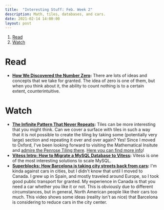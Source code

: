 ```yaml
---
title:  "Interesting Stuff: Feb. Week 2"
description: Math, tiles, databases, and cars.
date: 2021-02-14 14:00:00
layout: post
---
```


1.  [Read](#orgc2d9129)
2.  [Watch](#org83664dd)



<a id="orgc2d9129"></a>

# Read

-   **[How We Discovered the Number Zero](https://www.discovermagazine.com/planet-earth/how-we-discovered-the-number-zero):** There are lots of ideas and concepts that we take for granted. The idea of zero is one of them, but when you think about it, the ability to count nothing is to a certain extent, counterintuitive.


<a id="org83664dd"></a>

# Watch

-   **[The Infinite Pattern That Never Repeats](https://www.youtube.com/watch?v=48sCx-wBs34):** Tiles can be more interesting that you might think. Can we cover a surface with tiles in such a way that it is not possible to create the tiling by taking some (potentially very large) section and repeating it over and over again? Yes! Since I moved to Oxford, I've been looking forward to visiting the Mathematical Insitute and [admire the Penrose Tiling there](https://en.wikipedia.org/wiki/Penrose_tiling). [Here you can find more info](https://www.maths.ox.ac.uk/about-us/life-oxford-mathematics/oxford-mathematics-alphabet/aperiodic-tiles)!
-   **[Vitess Intro: How to Migrate a MySQL Database to Vitess](https://www.youtube.com/watch?v=WRNftOqRVVY):** Vitess is one of the most interesting solutions to scale MySQL.
-   **[Superblocks: How Barcelona is taking city streets back from cars](https://www.youtube.com/watch?v=ZORzsubQA_M):** I'm kinda against cars in cities, but I didn't know that until I moved to Canada. I grew up in Spain, and mostly traveled around Europe, so I took good public transport for granted. My experience in Canada is that you need a car whether you like it or not. This is obviously due to different circumstances, but in general, North American people like their cars too much. This video shows some ideas (reality isn't as nice) that Barcelona is considering to reduce cars in the city center.

